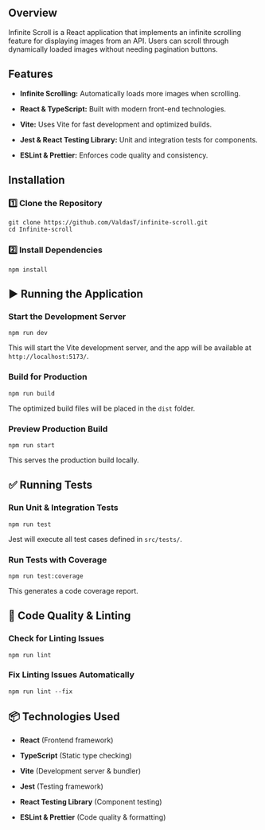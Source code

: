 
##  Overview

Infinite Scroll is a React application that implements an infinite scrolling feature for displaying images from an API. Users can scroll through dynamically loaded images without needing pagination buttons.

## Features

-   **Infinite Scrolling:** Automatically loads more images when scrolling.
    
-   **React & TypeScript:** Built with modern front-end technologies.
    
-   **Vite:** Uses Vite for fast development and optimized builds.
    
-   **Jest & React Testing Library:** Unit and integration tests for components.
    
-   **ESLint & Prettier:** Enforces code quality and consistency.
    

## Installation

### 1️⃣ Clone the Repository

```
git clone https://github.com/ValdasT/infinite-scroll.git
cd Infinite-scroll
```

### 2️⃣ Install Dependencies

```
npm install
```


## ▶️ Running the Application

### **Start the Development Server**

```
npm run dev
```

This will start the Vite development server, and the app will be available at `http://localhost:5173/`.

### **Build for Production**

```
npm run build
```

The optimized build files will be placed in the `dist` folder.

### **Preview Production Build**

```
npm run start
```

This serves the production build locally.

## ✅ Running Tests

### **Run Unit & Integration Tests**

```
npm run test
```

Jest will execute all test cases defined in `src/tests/`.

### **Run Tests with Coverage**

```
npm run test:coverage
```

This generates a code coverage report.

## 🧹 Code Quality & Linting

### **Check for Linting Issues**

```
npm run lint
```

### **Fix Linting Issues Automatically**

```
npm run lint --fix
```

## 📦 Technologies Used

-   **React** (Frontend framework)
    
-   **TypeScript** (Static type checking)
    
-   **Vite** (Development server & bundler)
    
-   **Jest** (Testing framework)
    
-   **React Testing Library** (Component testing)
    
-   **ESLint & Prettier** (Code quality & formatting)
